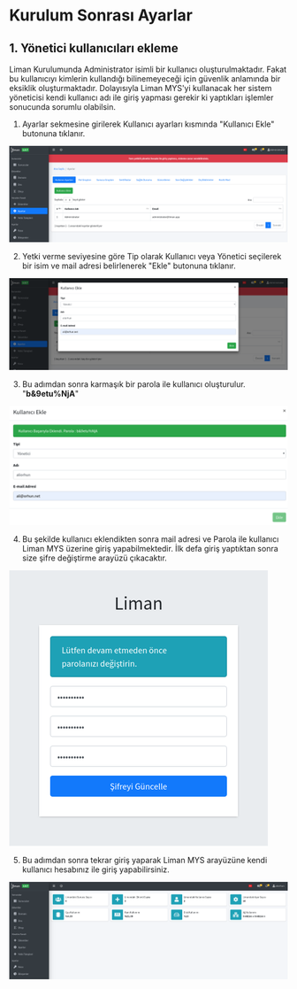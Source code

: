 # Kurulum Sonrası Ayarlar

## 1. Yönetici kullanıcıları ekleme

Liman Kurulumunda Administrator isimli bir kullanıcı oluşturulmaktadır. Fakat bu kullanıcıyı kimlerin kullandığı bilinemeyeceği için güvenlik anlamında bir eksiklik oluşturmaktadır. Dolayısıyla Liman MYS'yi kullanacak her sistem yöneticisi kendi kullanıcı adı ile giriş yapması gerekir ki yaptıkları işlemler sonucunda sorumlu olabilsin.

1. Ayarlar sekmesine girilerek Kullanıcı ayarları kısmında "Kullanıcı Ekle" butonuna tıklanır.

![](../.gitbook/assets/screenshot-from-2020-06-14-19-06-05.png)

2. Yetki verme seviyesine göre Tip olarak Kullanıcı veya Yönetici seçilerek bir isim ve mail adresi belirlenerek "Ekle" butonuna tıklanır.

![](../.gitbook/assets/screenshot-from-2020-06-14-19-09-02.png)

3. Bu adımdan sonra karmaşık bir parola ile kullanıcı oluşturulur. "**b&9etu%NjA**" 

![](../.gitbook/assets/screenshot-from-2020-06-14-19-09-49.png)

4. Bu şekilde kullanıcı eklendikten sonra mail adresi ve Parola ile kullanıcı Liman MYS üzerine giriş yapabilmektedir. İlk defa giriş yaptıktan sonra size şifre değiştirme arayüzü çıkacaktır.

![](../.gitbook/assets/screenshot-from-2020-06-14-19-11-57.png)

5. Bu adımdan sonra tekrar giriş yaparak Liman MYS arayüzüne kendi kullanıcı hesabınız ile giriş yapabilirsiniz.

![](../.gitbook/assets/screenshot-from-2020-06-14-19-13-07.png)



